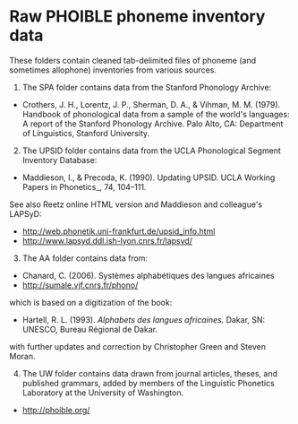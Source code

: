 # Raw PHOIBLE phoneme inventory data

These folders contain cleaned tab-delimited files of phoneme (and 
sometimes allophone) inventories from various sources. 

1. The SPA folder contains data from the Stanford Phonology Archive:

- Crothers, J. H., Lorentz, J. P., Sherman, D. A., & Vihman, M. M. (1979). Handbook of phonological data from a sample of the world's languages: A report of the Stanford Phonology Archive. Palo Alto, CA: Department of Linguistics, Stanford University.

2. The UPSID folder contains data from the UCLA Phonological Segment Inventory Database:

- Maddieson, I., & Precoda, K. (1990). Updating UPSID. UCLA Working Papers in Phonetics_, 74, 104–111.

See also Reetz online HTML version and Maddieson and colleague's LAPSyD:

- http://web.phonetik.uni-frankfurt.de/upsid_info.html
- http://www.lapsyd.ddl.ish-lyon.cnrs.fr/lapsyd/

3. The AA folder contains data from:

- Chanard, C. (2006). Systèmes alphabétiques des langues africaines 
- http://sumale.vjf.cnrs.fr/phono/

which is based on a digitization of the book:

- Hartell, R. L. (1993). *Alphabets des langues africaines*. Dakar, SN: UNESCO, Bureau Régional de Dakar.

with further updates and correction by Christopher Green and Steven Moran.

4. The UW folder contains data drawn from journal articles, theses, and published grammars, added by members of the Linguistic Phonetics Laboratory at the University of Washington.

- http://phoible.org/

